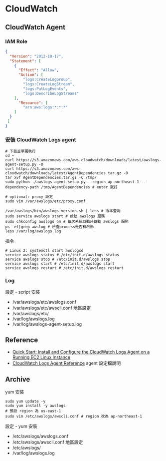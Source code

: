 # CloudWatch

## CloudWatch Agent

### IAM Role

```json
{
  "Version": "2012-10-17",
  "Statement": [
    {
      "Effect": "Allow",
      "Action": [
        "logs:CreateLogGroup",
        "logs:CreateLogStream",
        "logs:PutLogEvents",
        "logs:DescribeLogStreams"
    ],
      "Resource": [
        "arn:aws:logs:*:*:*"
    ]
  }
 ]
}
```

### 安裝 CloudWatch Logs agent

```shell
# 下載並單獨執行
cd ~
curl https://s3.amazonaws.com/aws-cloudwatch/downloads/latest/awslogs-agent-setup.py -O
curl https://s3.amazonaws.com/aws-cloudwatch/downloads/latest/AgentDependencies.tar.gz -O
tar xvf AgentDependencies.tar.gz -C /tmp/
sudo python ./awslogs-agent-setup.py --region ap-northeast-1 --dependency-path /tmp/AgentDependencies # enter 就好

# optional: proxy 設定
sudo vim /var/awslogs/etc/proxy.conf

/var/awslogs/bin/awslogs-version.sh | less # 版本查詢
sudo service awslogs start # 啟動 awslogs 服務
sudo chkconfig awslogs on # 每次系統啟動時啟動 awslogs 服務
ps -ef|grep awslog # 檢查process是否有啟動
less /var/log/awslogs.log
```

指令

```shell
# Linux 2: systemctl start awslogsd
service awslogs status # /etc/init.d/awslogs status
service awslogs stop # /etc/init.d/awslogs stop
service awslogs start # /etc/init.d/awslogs start
service awslogs restart # /etc/init.d/awslogs restart
```

### Log

設定 - script 安裝

- /var/awslogs/etc/awslogs.conf
- /var/awslogs/etc/awscli.conf 地區設定
- /var/awslogs/etc/
- /var/log/awslogs.log
- /var/log/awslogs-agent-setup.log

## Reference

- [Quick Start: Install and Configure the CloudWatch Logs Agent on a Running EC2 Linux Instance](https://docs.aws.amazon.com/AmazonCloudWatch/latest/logs/QuickStartEC2Instance.html)
- [CloudWatch Logs Agent Reference](https://docs.aws.amazon.com/AmazonCloudWatch/latest/logs/AgentReference.html) agent 設定檔說明

## Archive

yum 安裝

```shell
sudo yum update -y
sudo yum install -y awslogs
# 預設 region 為 us-east-1
sudo vim /etc/awslogs/awscli.conf # region 改為 ap-northeast-1
```

設定 - yum 安裝

- /etc/awslogs/awslogs.conf
- /etc/awslogs/awscli.conf 地區設定
- /etc/awslogs/
- /var/log/awslogs.log